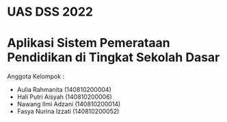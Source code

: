 # UAS DSS 2022
# Aplikasi Sistem Pemerataan Pendidikan di Tingkat Sekolah Dasar

Anggota Kelompok :
- Aulia Rahmanita     (140810200004)
- Hali Putri Aisyah   (140810200006)
- Nawang Ilmi Adzani  (140810200014)
- Fasya Nurina Izzati (140810200052)
